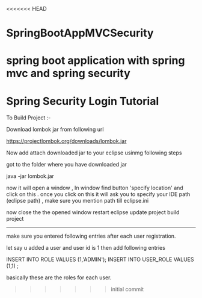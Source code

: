 <<<<<<< HEAD
# SpringBootAppMVCSecurity
spring boot application with spring mvc and spring security
=======
# Spring Security Login Tutorial

To Build Project :-

Download lombok jar from following url

https://projectlombok.org/downloads/lombok.jar

Now add attach downloaded jar to your eclipse usinmg following steps

got to the folder where you have downloaded jar

java -jar lombok.jar

now it will open a window , In window find button 'specify location' and click on this . once you click on this it will ask you to specify your IDE path (eclipse path) , make sure you mention path till eclipse.ini 

now close the the opened window 
restart eclipse 
update project
build project


--------------------------------------------------------------
make sure you entered following entries after each user registration.

let say u added a user and user id is 1 then add following entries

INSERT INTO ROLE VALUES (1,'ADMIN');
INSERT INTO USER_ROLE VALUES (1,1) ;

basically these are the roles for each user.
>>>>>>> initial commit
